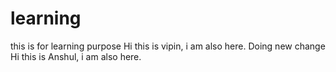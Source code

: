 # learning
this is for learning purpose
Hi this is vipin, i am also here.
Doing new change
Hi this is Anshul, i am also here.
